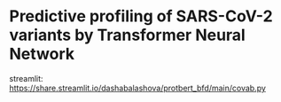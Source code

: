 # Predictive profiling of SARS-CoV-2 variants by Transformer Neural Network

streamlit: https://share.streamlit.io/dashabalashova/protbert_bfd/main/covab.py
